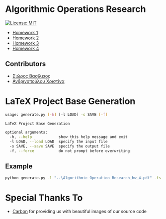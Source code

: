 
# Algorithmic Operations Research

[![License: MIT](https://img.shields.io/badge/License-MIT-yellow.svg)](https://opensource.org/licenses/MIT)

* [Homework 1](Homework_1/homework.pdf)
* [Homework 2](Homework_2/homework.pdf)
* [Homework 3](Homework_3/homework.pdf)
* [Homework 4](Homework_4/homework.pdf)

## Contributors

* [Σιώρος Βασίλειος](https://github.com/billsioros)
* [Ανδρινοπούλου Χριστίνα](https://github.com/ChristinaAndrinopoyloy)

# LaTeX Project Base Generation

```bash
usage: generate.py [-h] [-l LOAD] -s SAVE [-f]

LaTeX Project Base Generation

optional arguments:
  -h, --help            show this help message and exit
  -l LOAD, --load LOAD  specify the input file
  -s SAVE, --save SAVE  specify the output file
  -f, --force           do not prompt before overwriting
```

## Example

```bash
python generate.py -l "..\Algorithmic Operation Research_hw_4.pdf" -fs .\Homework_4\homework.tex
```

# Special Thanks To

* [Carbon](https://carbon.now.sh/) for providing us with beautiful images of our source code

